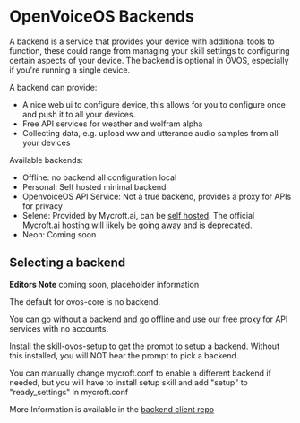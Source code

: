 # OpenVoiceOS Backends

A backend is a service that provides your device with additional tools to function, these could range from managing your skill settings to configuring certain aspects of your device. The backend is optional in OVOS, especially if you're running a single device. 

A backend can provide:

- A nice web ui to configure device, this allows for you to configure once and push it to all your devices.
- Free API services for weather and wolfram alpha
- Collecting data, e.g. upload ww and utterance audio samples from all your devices

Available backends:

- Offline: no backend all configuration local
- Personal: Self hosted minimal backend
- OpenvoiceOS API Service: Not a true backend, provides a proxy for APIs for privacy
- Selene: Provided by Mycroft.ai, can be [self hosted](https://github.com/MycroftAI/selene-backend).  The official Mycroft.ai hosting will likely be going away and is deprecated.
- Neon: Coming soon

## Selecting a backend
**Editors Note** coming soon, placeholder information

The default for ovos-core is no backend.

You can go without a backend and go offline and use our free proxy for API services with no accounts.

Install the skill-ovos-setup to get the prompt to setup a backend.  Without this installed, you will NOT hear the prompt to pick a backend.

You can manually change mycroft.conf to enable a different backend if needed, but you will have to install setup skill and add "setup" to "ready_settings" in mycroft.conf


More Information is available in the [backend client repo](https://github.com/OpenVoiceOS/ovos-backend-client)


